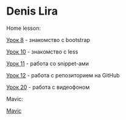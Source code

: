 # Denis Lira
Home lesson:

[Урок 8](https://denis-li.github.io/lesson_8/ "Домашнее задание") - знакомство с bootstrap

[Урок 10](https://denis-li.github.io/lesson_10/ "Домашнее задание") - знакомство с less

[Урок 11](https://denis-li.github.io/lesson_11/ "Домашнее задание") - работа со snippet-ами

[Урок 12](https://denis-li.github.io/lesson_12/ "Домашнее задание") - работа с репозиторием на GitHub

[Урок 20](https://denis-li.github.io/lesson_20/ "Домашнее задание") - работа с видеофоном

Mavic:

[Mavic](https://denis-li.github.io/mavic/app/ "Mavic")
